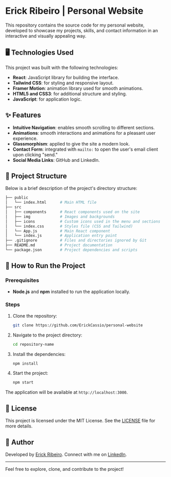 # Erick Ribeiro | Personal Website

This repository contains the source code for my personal website, developed to showcase my projects, skills, and contact information in an interactive and visually appealing way.

## 🖥️ Technologies Used

This project was built with the following technologies:

- **React**: JavaScript library for building the interface.
- **Tailwind CSS**: for styling and responsive layout.
- **Framer Motion**: animation library used for smooth animations.
- **HTML5 and CSS3**: for additional structure and styling.
- **JavaScript**: for application logic.

## ✨ Features

- **Intuitive Navigation**: enables smooth scrolling to different sections.
- **Animations**: smooth interactions and animations for a pleasant user experience.
- **Glassmorphism**: applied to give the site a modern look.
- **Contact Form**: integrated with `mailto:` to open the user's email client upon clicking "send."
- **Social Media Links**: GitHub and LinkedIn.

## 📁 Project Structure

Below is a brief description of the project's directory structure:

```bash
├── public
│   └── index.html      # Main HTML file
├── src
│   ├── components      # React components used on the site
│   ├── img             # Images and backgrounds
│   ├── icons           # Custom icons used in the menu and sections
│   └── index.css       # Styles file (CSS and Tailwind)
│   └── App.js          # Main React component
│   └── index.js        # Application entry point
├── .gitignore          # Files and directories ignored by Git
├── README.md           # Project documentation
└── package.json        # Project dependencies and scripts
```

## 🚀 How to Run the Project

### Prerequisites

- **Node.js** and **npm** installed to run the application locally.

### Steps

1. Clone the repository:
   ```bash
   git clone https://github.com/ErickCassio/personal-website
   ```
2. Navigate to the project directory:
   ```bash
   cd repository-name
   ```
3. Install the dependencies:
   ```bash
   npm install
   ```
4. Start the project:
   ```bash
   npm start
   ```

The application will be available at `http://localhost:3000`.

## 📜 License

This project is licensed under the MIT License. See the [LICENSE](LICENSE) file for more details.

## 👤 Author

Developed by [Erick Ribeiro](https://github.com/ErickCassio). Connect with me on [LinkedIn](https://www.linkedin.com/in/erick-cassio/).

---

Feel free to explore, clone, and contribute to the project!
